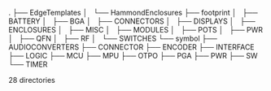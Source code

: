 .
├── EdgeTemplates
│   └── HammondEnclosures
├── footprint
│   ├── BATTERY
│   ├── BGA
│   ├── CONNECTORS
│   ├── DISPLAYS
│   ├── ENCLOSURES
│   ├── MISC
│   ├── MODULES
│   ├── POTS
│   ├── PWR
│   ├── QFN
│   ├── RF
│   └── SWITCHES
└── symbol
    ├── AUDIOCONVERTERS
    ├── CONNECTOR
    ├── ENCODER
    ├── INTERFACE
    ├── LOGIC
    ├── MCU
    ├── MPU
    ├── OTPO
    ├── PGA
    ├── PWR
    ├── SW
    └── TIMER

28 directories
